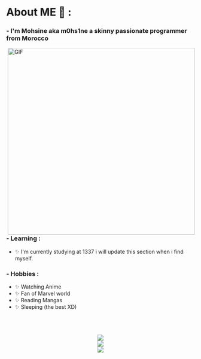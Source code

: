 # About ME 💬 :

### - I'm Mohsine aka m0hs1ne a skinny passionate programmer from Morocco

<img hight="400" width="500" alt="GIF" align="right" src="https://github.com/Xx-Ashutosh-xX/Xx-Ashutosh-xX/blob/master/assets/1936.gif">

### - Learning :
- ✨ I'm currently studying at 1337 i will update this section when i find myself.

### - Hobbies : 
- ✨ Watching Anime
- ✨ Fan of Marvel world
- ✨ Reading Mangas
- ✨ Sleeping (the best XD)

</br>
</br>
</br>


<div align="center"><img src="https://badge42.herokuapp.com/api/stats/mel-hada?" /></div>
   
<div align="center"><img src="https://github-readme-stats.vercel.app/api/top-langs/?username=m0hs1ne" /></div>

<div align="center"><img src="https://spotify-github-profile.vercel.app/api/view?uid=31wgxkahtwpfmyhcl2moui5azrbm&cover_image=true&theme=default&bar_color=020af2&bar_color_cover=true" /></div>  

